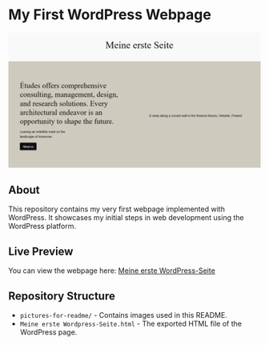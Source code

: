 # My First WordPress Webpage

![Title Image](pictures-for-readme/title.png)

## About
This repository contains my very first webpage implemented with WordPress. It showcases my initial steps in web development using the WordPress platform.

## Live Preview
You can view the webpage here:
[Meine erste WordPress-Seite](https://rawcdn.githack.com/KLubina/my-first-wordpress-webpage/58d367b2758f896db9aa7ee4c08bc3adaced8cb9/Meine%20erste%20Wordpress-Seite%20%E2%80%93%20Meine%20erste%20Seite.htm)

## Repository Structure
- `pictures-for-readme/` - Contains images used in this README.
- `Meine erste Wordpress-Seite.html` - The exported HTML file of the WordPress page.
